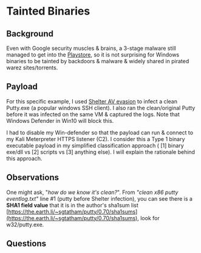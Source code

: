# Tainted Binaries
## Background
Even with Google security muscles & brains, a 3-stage malware still managed to get into the [Playstore](http://www.zdnet.com/article/android-security-sneaky-three-stage-malware-found-in-google-play-store/), so it is not surprising for Windows binaries to be tainted by backdoors & malware & widely shared in pirated warez sites/torrents. 

## Payload
For this specific example, I used [Shelter AV evasion](https://www.shellterproject.com/introducing-shellter/) to infect a clean Putty.exe (a popular windows SSH client). I also ran the clean/original Putty before it was infected on the same VM & captured the logs. Note that Windows Defender in Win10 will block this. 

I had to disable my Win-defender so that the payload can run & connect to my Kali Meterpreter HTTPS listener (C2). I consider this a Type 1 binary executable payload in my simplified classification approach ( [1] binary exe/dll vs [2] scripts vs [3] anything else). I will explain the rationale behind this approach.

## Observations
One might ask, "*how do we know it's clean?*". From *"clean x86 putty eventlog.txt"* line #1 (putty before Shelter infection), you can see there is a **SHA1 field value** that it is in the author's sha1sum list [https://the.earth.li/~sgtatham/putty/0.70/sha1sums](https://the.earth.li/~sgtatham/putty/0.70/sha1sums), look for w32/putty.exe.

## Questions